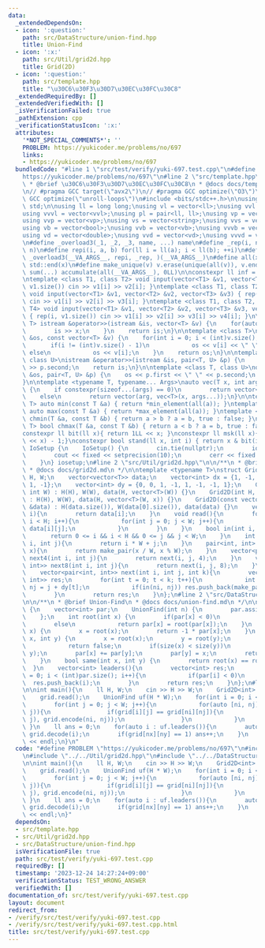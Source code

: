 ```yaml
---
data:
  _extendedDependsOn:
  - icon: ':question:'
    path: src/DataStructure/union-find.hpp
    title: Union-Find
  - icon: ':x:'
    path: src/Util/grid2d.hpp
    title: Grid(2D)
  - icon: ':question:'
    path: src/template.hpp
    title: "\u30C6\u30F3\u30D7\u30EC\u30FC\u30C8"
  _extendedRequiredBy: []
  _extendedVerifiedWith: []
  _isVerificationFailed: true
  _pathExtension: cpp
  _verificationStatusIcon: ':x:'
  attributes:
    '*NOT_SPECIAL_COMMENTS*': ''
    PROBLEM: https://yukicoder.me/problems/no/697
    links:
    - https://yukicoder.me/problems/no/697
  bundledCode: "#line 1 \"src/test/verify/yuki-697.test.cpp\"\n#define PROBLEM \"\
    https://yukicoder.me/problems/no/697\"\n#line 2 \"src/template.hpp\"\n\n/**\n\
    \ * @brief \u30C6\u30F3\u30D7\u30EC\u30FC\u30C8\n * @docs docs/template.md\n */\n\
    \n// #pragma GCC target(\"avx2\")\n// #pragma GCC optimize(\"O3\")\n// #pragma\
    \ GCC optimize(\"unroll-loops\")\n#include <bits/stdc++.h>\n\nusing namespace\
    \ std;\n\nusing ll = long long;\nusing vl = vector<ll>;\nusing vvl = vector<vl>;\n\
    using vvvl = vector<vvl>;\nusing pl = pair<ll, ll>;\nusing vp = vector<pl>;\n\
    using vvp = vector<vp>;\nusing vs = vector<string>;\nusing vvs = vector<vs>;\n\
    using vb = vector<bool>;\nusing vvb = vector<vb>;\nusing vvvb = vector<vvb>;\n\
    using vd = vector<double>;\nusing vvd = vector<vd>;\nusing vvvd = vector<vvd>;\n\
    \n#define _overload3(_1, _2, _3, name, ...) name\n#define _rep(i, n) repi(i, 0,\
    \ n)\n#define repi(i, a, b) for(ll i = ll(a); i < ll(b); ++i)\n#define rep(...)\
    \ _overload3(__VA_ARGS__, repi, _rep, )(__VA_ARGS__)\n#define all(x) std::begin(x),\
    \ std::end(x)\n#define make_unique(v) v.erase(unique(all(v)), v.end());\n#define\
    \ sum(...) accumulate(all(__VA_ARGS__), 0LL)\n\nconstexpr ll inf = 0x1fffffffffffffffLL;\n\
    \ntemplate <class T1, class T2> void input(vector<T1> &v1, vector<T2> &v2){ rep(i,\
    \ v1.size()) cin >> v1[i] >> v2[i]; }\ntemplate <class T1, class T2, class T3>\
    \ void input(vector<T1> &v1, vector<T2> &v2, vector<T3> &v3) { rep(i, v1.size())\
    \ cin >> v1[i] >> v2[i] >> v3[i]; }\ntemplate <class T1, class T2, class T3, class\
    \ T4> void input(vector<T1> &v1, vector<T2> &v2, vector<T3> &v3, vector<T4> &v4)\
    \ { rep(i, v1.size()) cin >> v1[i] >> v2[i] >> v3[i] >> v4[i]; }\n\ntemplate <class\
    \ T> istream &operator>>(istream &is, vector<T> &v) {\n    for(auto &x : v) {\n\
    \        is >> x;\n    }\n    return is;\n}\n\ntemplate <class T>\nostream &operator<<(ostream\
    \ &os, const vector<T> &v) {\n    for(int i = 0; i < (int)v.size(); i++) {\n \
    \       if(i != (int)v.size() - 1)\n            os << v[i] << \" \";\n       \
    \ else\n            os << v[i];\n    }\n    return os;\n}\n\ntemplate <class T,\
    \ class U>\nistream &operator>>(istream &is, pair<T, U> &p) {\n    is >> p.first\
    \ >> p.second;\n    return is;\n}\n\ntemplate <class T, class U>\nostream &operator<<(ostream\
    \ &os, pair<T, U> &p) {\n    os << p.first << \" \" << p.second;\n    return os;\n\
    }\n\ntemplate <typename T, typename... Args>\nauto vec(T x, int arg, Args... args)\
    \ {\n    if constexpr(sizeof...(args) == 0)\n        return vector<T>(arg, x);\n\
    \    else\n        return vector(arg, vec<T>(x, args...));\n}\n\ntemplate <class\
    \ T> auto min(const T &a) { return *min_element(all(a)); }\ntemplate <class T>\
    \ auto max(const T &a) { return *max_element(all(a)); }\ntemplate <class T> bool\
    \ chmin(T &a, const T &b) { return a > b ? a = b, true : false; }\ntemplate <class\
    \ T> bool chmax(T &a, const T &b) { return a < b ? a = b, true : false; }\n\n\
    constexpr ll bit(ll x){ return 1LL << x; }\nconstexpr ll msk(ll x){ return (1LL\
    \ << x) - 1;}\nconstexpr bool stand(ll x, int i) { return x & bit(i); }\n\nstruct\
    \ IoSetup {\n    IoSetup() {\n        cin.tie(nullptr);\n        ios::sync_with_stdio(false);\n\
    \        cout << fixed << setprecision(10);\n        cerr << fixed << setprecision(10);\n\
    \    }\n} iosetup;\n#line 2 \"src/Util/grid2d.hpp\"\n\n/**\n * @brief Grid(2D)\n\
    \ * @docs docs/grid2d.md\n */\n\ntemplate <typename T>\nstruct Grid2D{\n    int\
    \ H, W;\n    vector<vector<T>> data;\n    vector<int> dx = {1, -1, 0, 0, 1, -1,\
    \ 1, -1};\n    vector<int> dy = {0, 0, 1, -1, 1, -1, -1, 1};\n    Grid2D(int H,\
    \ int W) : H(H), W(W), data(H, vector<T>(W)) {}\n    Grid2D(int H, int W, T x)\
    \ : H(H), W(W), data(H, vector<T>(W, x)) {}\n    Grid2D(const vector<vector<T>>\
    \ &data) : H(data.size()), W(data[0].size()), data(data) {}\n    vector<T> &operator[](int\
    \ i){\n        return data[i];\n    }\n    void read(){\n        for(int i = 0;\
    \ i < H; i++){\n            for(int j = 0; j < W; j++){\n                cin >>\
    \ data[i][j];\n            }\n        }\n    }\n    bool in(int i, int j){\n \
    \       return 0 <= i && i < H && 0 <= j && j < W;\n    }\n    int encode(int\
    \ i, int j){\n        return i * W + j;\n    }\n    pair<int, int> decode(int\
    \ x){\n        return make_pair(x / W, x % W);\n    }\n    vector<pair<int, int>>\
    \ next4(int i, int j){\n        return next(i, j, 4);\n    }\n    vector<pair<int,\
    \ int>> next8(int i, int j){\n        return next(i, j, 8);\n    }\nprivate:\n\
    \    vector<pair<int, int>> next(int i, int j, int k){\n        vector<pair<int,\
    \ int>> res;\n        for(int t = 0; t < k; t++){\n            int ni = i + dx[t],\
    \ nj = j + dy[t];\n            if(in(ni, nj)) res.push_back(make_pair(ni, nj));\n\
    \        }\n        return res;\n    }\n};\n#line 2 \"src/DataStructure/union-find.hpp\"\
    \n\n/**\n * @brief Union-Find\n * @docs docs/union-find.md\n */\n\nstruct UnionFind\
    \ {\n    vector<int> par;\n    UnionFind(int n) {\n        par.assign(n, -1);\n\
    \    };\n    int root(int x) {\n        if(par[x] < 0)\n            return x;\n\
    \        else\n            return par[x] = root(par[x]);\n    }\n    int size(int\
    \ x) {\n        x = root(x);\n        return -1 * par[x];\n    }\n    bool unite(int\
    \ x, int y) {\n        x = root(x);\n        y = root(y);\n        if(x == y)\n\
    \            return false;\n        if(size(x) < size(y))\n            swap(x,\
    \ y);\n        par[x] += par[y];\n        par[y] = x;\n        return true;\n\
    \    }\n    bool same(int x, int y) {\n        return root(x) == root(y);\n  \
    \  }\n    vector<int> leaders(){\n        vector<int> res;\n        for(int i\
    \ = 0; i < (int)par.size(); i++){\n            if(par[i] < 0)\n              \
    \  res.push_back(i);\n        }\n        return res;\n    }\n};\n#line 5 \"src/test/verify/yuki-697.test.cpp\"\
    \n\nint main(){\n    ll H, W;\n    cin >> H >> W;\n    Grid2D<int> grid(H, W);\n\
    \    grid.read();\n    UnionFind uf(H * W);\n    for(int i = 0; i < H; i++){\n\
    \        for(int j = 0; j < W; j++){\n            for(auto [ni, nj] : grid.next4(i,\
    \ j)){\n                if(grid[i][j] == grid[ni][nj]){\n                    uf.unite(grid.encode(i,\
    \ j), grid.encode(ni, nj));\n                }\n            }\n        }\n   \
    \ }\n    ll ans = 0;\n    for(auto i : uf.leaders()){\n        auto [nx, ny] =\
    \ grid.decode(i);\n        if(grid[nx][ny] == 1) ans++;\n    }\n    cout << ans\
    \ << endl;\n}\n"
  code: "#define PROBLEM \"https://yukicoder.me/problems/no/697\"\n#include \"../../template.hpp\"\
    \n#include \"../../Util/grid2d.hpp\"\n#include \"../../DataStructure/union-find.hpp\"\
    \n\nint main(){\n    ll H, W;\n    cin >> H >> W;\n    Grid2D<int> grid(H, W);\n\
    \    grid.read();\n    UnionFind uf(H * W);\n    for(int i = 0; i < H; i++){\n\
    \        for(int j = 0; j < W; j++){\n            for(auto [ni, nj] : grid.next4(i,\
    \ j)){\n                if(grid[i][j] == grid[ni][nj]){\n                    uf.unite(grid.encode(i,\
    \ j), grid.encode(ni, nj));\n                }\n            }\n        }\n   \
    \ }\n    ll ans = 0;\n    for(auto i : uf.leaders()){\n        auto [nx, ny] =\
    \ grid.decode(i);\n        if(grid[nx][ny] == 1) ans++;\n    }\n    cout << ans\
    \ << endl;\n}"
  dependsOn:
  - src/template.hpp
  - src/Util/grid2d.hpp
  - src/DataStructure/union-find.hpp
  isVerificationFile: true
  path: src/test/verify/yuki-697.test.cpp
  requiredBy: []
  timestamp: '2023-12-24 14:27:24+09:00'
  verificationStatus: TEST_WRONG_ANSWER
  verifiedWith: []
documentation_of: src/test/verify/yuki-697.test.cpp
layout: document
redirect_from:
- /verify/src/test/verify/yuki-697.test.cpp
- /verify/src/test/verify/yuki-697.test.cpp.html
title: src/test/verify/yuki-697.test.cpp
---
```

